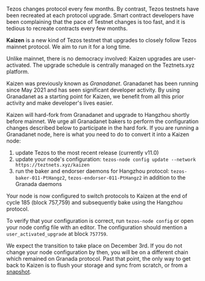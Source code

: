 Tezos changes protocol every few months. By contrast, Tezos testnets have been recreated at each protocol upgrade. Smart contract developers have been complaining that the pace of Testnet changes is too fast, and it is tedious to recreate contracts every few months.

**Kaizen** is a new kind of Tezos testnet that upgrades to closely follow Tezos mainnet protocol. We aim to run it for a long time.

Unlike mainnet, there is no democracy involved: Kaizen upgrades are user-activated. The upgrade schedule is centrally managed on the Teztnets.xyz platform.

Kaizen was previously known as *Granadanet*. Granadanet has been running since May 2021 and has seen significant developer activity. By using Granadanet as a starting point for Kaizen, we benefit from all this prior activity and make developer's lives easier.

Kaizen will hard-fork from Granadanet and upgrade to Hangzhou shortly before mainnet. We urge all Granadanet bakers to perform the configuration changes described below to participate in the hard fork. If you are running a Granadanet node, here is what you need to do to convert it into a Kaizen node:

1. update Tezos to the most recent release (currently v11.0)
1. update your node's configuration: `tezos-node config update --network https://teztnets.xyz/kaizen`
1. run the baker and endorser daemons for Hangzhou protocol: `tezos-baker-011-PtHangz2`, `tezos-endorser-011-PtHangz2` in addition to the Granada daemons

Your node is now configured to switch protocols to Kaizen at the end of cycle 185 (block 757,759) and subsequently bake using the Hangzhou protocol.

To verify that your configuration is correct, run `tezos-node config` or open your node config file with an editor. The configuration should mention a `user_activated_upgrade` at block `757759`.

We expect the transition to take place on December 3rd. If you do not change your node configuration by then, you will be on a different chain which remained on Granada protocol. Past that point, the only way to get back to Kaizen is to flush your storage and sync from scratch, or from a [snapshot](https://xtz-shots.io).
